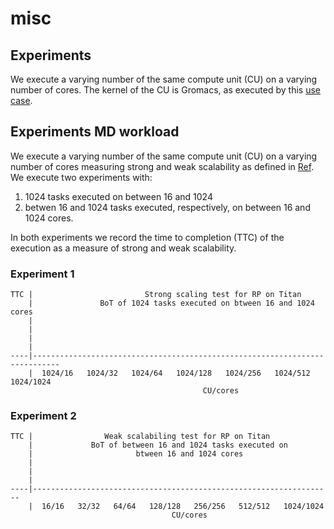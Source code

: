 # misc

## Experiments 

We execute a varying number of the same compute unit (CU) on a varying number of cores. The kernel of the CU is Gromacs, as executed by this [use case](https://docs.google.com/document/d/1a8i38Z_aROQgylRNtbsePGH6UovRJgg0WW4gbk5kW4A/edit#heading=h.8tk04bz0vj23). 

## Experiments MD workload

We execute a varying number of the same compute unit (CU) on a varying number of cores measuring strong and weak scalability as defined in [Ref](https://arxiv.org/pdf/1602.00678.pdf). We execute two experiments with:

1. 1024 tasks executed on between 16 and 1024 
2. betwen 16 and 1024 tasks executed, respectively, on between 16 and 1024 cores.

In both experiments we record the time to completion (TTC) of the execution as a measure of strong and weak scalability.

### Experiment 1
```
TTC |                         Strong scaling test for RP on Titan
    |               BoT of 1024 tasks executed on btween 16 and 1024 cores
    |
    |
    |
    |
----|----------------------------------------------------------------------------
    |  1024/16   1024/32   1024/64   1024/128   1024/256   1024/512   1024/1024
                                           CU/cores
```

### Experiment 2
```
TTC |                Weak scalabiling test for RP on Titan
    |             BoT of between 16 and 1024 tasks executed on
    |                       btween 16 and 1024 cores
    |
    |
    |
----|-------------------------------------------------------------------
    |  16/16   32/32   64/64   128/128   256/256   512/512   1024/1024
                                    CU/cores

```
